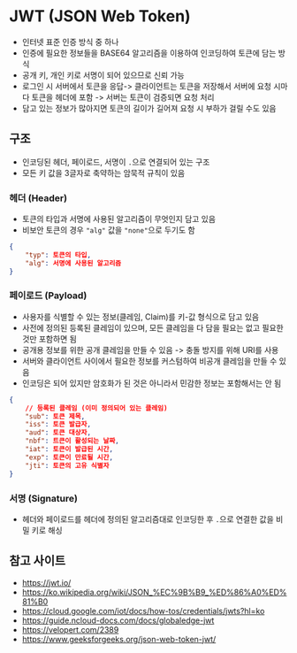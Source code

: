 # JWT (JSON Web Token)

- 인터넷 표준 인증 방식 중 하나
- 인증에 필요한 정보들을 BASE64 알고리즘을 이용하여 인코딩하여 토큰에 담는 방식
- 공개 키, 개인 키로 서명이 되어 있으므로 신뢰 가능
- 로그인 시 서버에서 토큰을 응답-> 클라이언트는 토큰을 저장해서 서버에 요청 시마다 토큰을 헤더에 포함 -> 서버는 토큰이 검증되면 요청 처리
- 담고 있는 정보가 많아지면 토큰의 길이가 길어져 요청 시 부하가 걸릴 수도 있음

## 구조

- 인코딩된 헤더, 페이로드, 서명이 `.`으로 연결되어 있는 구조
- 모든 키 값을 3글자로 축약하는 암묵적 규칙이 있음

### 헤더 (Header)

- 토큰의 타입과 서명에 사용된 알고리즘이 무엇인지 담고 있음
- 비보안 토큰의 경우 `"alg"` 값을 `"none"`으로 두기도 함

```json
{
    "typ": 토큰의 타입,
    "alg": 서명에 사용된 알고리즘
}
```

### 페이로드 (Payload)

- 사용자를 식별할 수 있는 정보(클레임, Claim)를 키-값 형식으로 담고 있음
- 사전에 정의된 등록된 클레임이 있으며, 모든 클레임을 다 담을 필요는 없고 필요한 것만 포함하면 됨
- 공개용 정보를 위한 공개 클레임을 만들 수 있음 -> 충돌 방지를 위해 URI를 사용
- 서버와 클라이언트 사이에서 필요한 정보를 커스텀하여 비공개 클레임을 만들 수 있음
- 인코딩은 되어 있지만 암호화가 된 것은 아니라서 민감한 정보는 포함해서는 안 됨

```json
{
    // 등록된 클레임 (이미 정의되어 있는 클레임)
    "sub": 토큰 제목,
    "iss": 토큰 발급자,
    "aud": 토큰 대상자,
    "nbf": 트큰이 활성되는 날짜,
    "iat": 토큰이 발급된 시간,
    "exp": 토큰이 만료될 시간,
    "jti": 토큰의 고유 식별자
}
```

### 서명 (Signature)

- 헤더와 페이로드를 헤더에 정의된 알고리즘대로 인코딩한 후 `.`으로 연결한 값을 비밀 키로 해싱

## 참고 사이트

- https://jwt.io/
- https://ko.wikipedia.org/wiki/JSON_%EC%9B%B9_%ED%86%A0%ED%81%B0
- https://cloud.google.com/iot/docs/how-tos/credentials/jwts?hl=ko
- https://guide.ncloud-docs.com/docs/globaledge-jwt
- https://velopert.com/2389
- https://www.geeksforgeeks.org/json-web-token-jwt/
